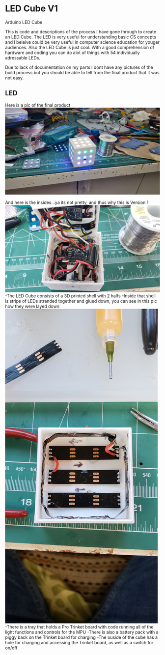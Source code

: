 # LED Cube V1
Arduino LED Cube

This is code and descriptions of the process I have gone through to create an LED Cube. The LED is very useful for
understanding basic CS concepts and I beleive could be very useful in computer science education for youger audiences.
Also the LED Cube is just cool. With a good comprehension of hardware and coding you can do alot of things with 54
individually adressable LEDs.

Due to lack of documentation on my parts I dont have any pictures of the build process but you should be able to tell from the final product that it was not easy.

## LED
Here is a pic of the final product
![alt test](LEDCube_V1_Photos/Final_Cube.jpg)

And here is the insides...ya its not pretty, and thus why this is Version 1
![alt test](LEDCube_V1_Photos/Final_TopView.jpg)
-The LED Cube consists of a 3D printed shell with 2 halfs
-Inside that shell is strips of LEDs stranded together and glued down, you can see in this pic how they were layed down
![alt test](LEDCube_V1_Photos/TopDown.jpg)
-There is a tray that holds a Pro Trinket board with code running all of the light functions and controls for the MPU
-There is also a battery pack with a piggy back on the Trinket board for charging
-The ouside of the cube has a hole for charging and accessing the Trinket board, as well as a switch for on/off

